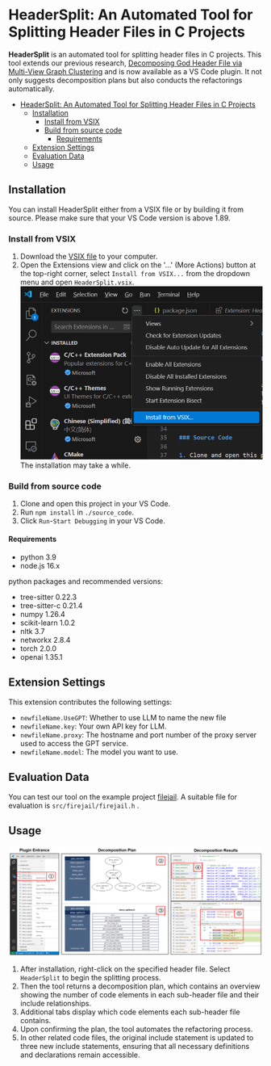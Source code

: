 # HeaderSplit: An Automated Tool for Splitting Header Files in C Projects

**HeaderSplit** is an automated tool for splitting header files in C projects. 
This tool extends our previous research,  [Decomposing God Header File via Multi-View Graph Clustering](https://arxiv.org/abs/2406.16487) and is now available as a VS Code plugin.
It not only suggests decomposition plans but also conducts the refactorings automatically. 

- [HeaderSplit: An Automated Tool for Splitting Header Files in C Projects](#headersplit-an-automated-tool-for-splitting-header-files-in-c-projects)
  - [Installation](#installation)
    - [Install from VSIX](#install-from-vsix)
    - [Build from source code](#build-from-source-code)
      - [Requirements](#requirements)
  - [Extension Settings](#extension-settings)
  - [Evaluation Data](#evaluation-data)
  - [Usage](#usage)
  


## Installation

You can install HeaderSplit either from a VSIX file or by building it from source. Please make sure that your VS Code version is above 1.89.

### Install from VSIX

1. Download the [VSIX file](https://drive.google.com/drive/folders/1almexN_6yMT8rrY_vOJexZ7uE1Z7vQwc?usp=sharing) to your computer.
2. Open the Extensions view and click on the '...' (More Actions) button at the top-right corner, select `Install from VSIX...` from the dropdown menu and open `HeaderSplit.vsix`.
 ![Step1](./source_code/intro.png)
The installation may take a while. 


### Build from source code

1. Clone and open this project in your VS Code.
2. Run `npm install` in `./source_code`.
3. Click `Run`-`Start Debugging` in your VS Code.

#### Requirements

* python 3.9
* node.js 16.x

python packages and recommended versions:
* tree-sitter               0.22.3                   
* tree-sitter-c             0.21.4 
* numpy                     1.26.4                 
* scikit-learn              1.0.2            
* nltk                      3.7
* networkx                  2.8.4
* torch                     2.0.0
* openai                    1.35.1



## Extension Settings

This extension contributes the following settings:

* `newfileName.UseGPT`: Whether to use LLM to name the new file
* `newfileName.key`: Your own API key for LLM.
* `newfileName.proxy`: The hostname and port number of the proxy server used to access the GPT service.
* `newfileName.model`: The model you want to use.
  
## Evaluation Data

You can test our tool on the example project  [filejail](https://github.com/netblue30/firejail). A suitable file for evaluation is `src/firejail/firejail.h` .


## Usage

![](./source_code/usage.png)

1. After installation, right-click on the specified header file. Select `HeaderSplit` to begin the splitting process. 
2. Then the tool returns a decomposition plan, which contains an overview showing the number of code elements in each sub-header file and their include relationships. 
3. Additional tabs display which code elements each sub-header file contains. 
4. Upon confirming the plan, the tool automates the refactoring process. 
5. In other related code files, the original include statement is updated to three new include statements, ensuring that all necessary definitions and declarations remain accessible.


